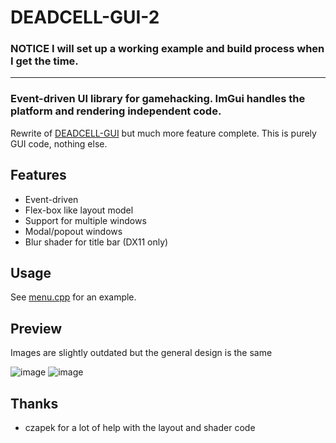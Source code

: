 # DEADCELL-GUI-2
### NOTICE I will set up a working example and build process when I get the time.

---

### Event-driven UI library for gamehacking. ImGui handles the platform and rendering independent code.
Rewrite of [DEADCELL-GUI](https://github.com/EternityX/DEADCELL-GUI) but much more feature complete. This is purely GUI code, nothing else.

## Features
- Event-driven
- Flex-box like layout model
- Support for multiple windows
- Modal/popout windows
- Blur shader for title bar (DX11 only)

## Usage
See [menu.cpp](https://github.com/EternityX/DEADCELL-GUI-2/blob/main/gui/menu.cpp) for an example.

## Preview
Images are slightly outdated but the general design is the same

![image](https://github.com/user-attachments/assets/cbd5292f-5a03-4b6b-88bf-d62b51a1024a)
![image](https://github.com/user-attachments/assets/41601c02-6915-4f0f-a70d-23054fdb705a)

## Thanks
- czapek for a lot of help with the layout and shader code
